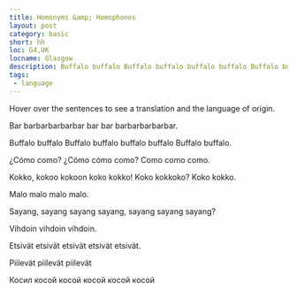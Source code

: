 ```yaml
---
title: Homonyms &amp; Homophones
layout: post
category: basic
short: hh
loc: G4,UK
locname: Glasgow
description: Buffalo buffalo Buffalo buffalo buffalo buffalo Buffalo buffalo.
tags:
 - language
---
```

Hover over the sentences to see a translation and the language of origin.

<p title="'A naked barbarian bar barbarian (ie., a barbarian who frequents bars freqented by barbarians) carried a naked barbarian bar barbarian' in Danish, Norwegian and Swedish">Bar barbarbarbarbar bar bar barbarbarbarbar.</p>
<p title="'Buffalo buffalo Buffalo buffalo buffalo buffalo Buffalo buffalo' in English">Buffalo buffalo Buffalo buffalo buffalo buffalo Buffalo buffalo.</p>
<p title="'How do I eat? What do you mean, how do I eat? I eat how I eat.' in Spanish">¿Cómo como? ¿Cómo cómo como? Como como como.</p>
<p title="'Mr. Kokko, gather up a full bonfire! A full bonfire? A full bonfire.' in Finnish">Kokko, kokoo kokoon koko kokko! Koko kokkoko? Koko kokko.</p>
<p title="'I would rather be in an apple tree than a naughty boy in adversity.' in Latin">Malo malo malo malo.</p>
<p  title="'Darling, I love you dear, do you love me?' in Malay">Sayang, sayang sayang sayang, sayang sayang sayang?</p>
<p title="'Finally I was bathing in a sauna with a bunch of birch branchs' in Finnish.">Vihdoin vihdoin vihdoin.</p>
<p title="'The searching detectives are searching the searching detectives' in Finnish. (Elvis Costello was a Finnish speaker, apparently.)">Etsivät etsivät etsivät etsivät etsivät.</p>
<p title="'The hiding diatoms are hiding' in Finnish">Piilevät piilevät piilevät</p>
<p title="'A drunk cross-eyed hare was mowing grass with a curved scythe' in Russian">Косил косой косой косой косой косой</p>